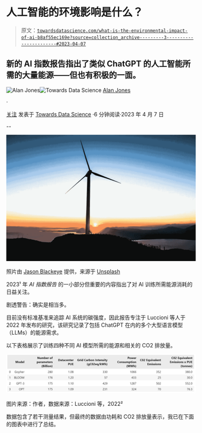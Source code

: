 # 人工智能的环境影响是什么？

> 原文：[`towardsdatascience.com/what-is-the-environmental-impact-of-ai-b8af55ec169e?source=collection_archive---------3-----------------------#2023-04-07`](https://towardsdatascience.com/what-is-the-environmental-impact-of-ai-b8af55ec169e?source=collection_archive---------3-----------------------#2023-04-07)

## 新的 AI 指数报告指出了类似 ChatGPT 的人工智能所需的大量能源——但也有积极的一面。

[](https://medium.com/@alan-jones?source=post_page-----b8af55ec169e--------------------------------)![Alan Jones](https://medium.com/@alan-jones?source=post_page-----b8af55ec169e--------------------------------)[](https://towardsdatascience.com/?source=post_page-----b8af55ec169e--------------------------------)![Towards Data Science](https://towardsdatascience.com/?source=post_page-----b8af55ec169e--------------------------------) [Alan Jones](https://medium.com/@alan-jones?source=post_page-----b8af55ec169e--------------------------------)

·

[关注](https://medium.com/m/signin?actionUrl=https%3A%2F%2Fmedium.com%2F_%2Fsubscribe%2Fuser%2F7d3f5fb94faa&operation=register&redirect=https%3A%2F%2Ftowardsdatascience.com%2Fwhat-is-the-environmental-impact-of-ai-b8af55ec169e&user=Alan+Jones&userId=7d3f5fb94faa&source=post_page-7d3f5fb94faa----b8af55ec169e---------------------post_header-----------) 发表于 [Towards Data Science](https://towardsdatascience.com/?source=post_page-----b8af55ec169e--------------------------------) ·6 分钟阅读·2023 年 4 月 7 日[](https://medium.com/m/signin?actionUrl=https%3A%2F%2Fmedium.com%2F_%2Fvote%2Ftowards-data-science%2Fb8af55ec169e&operation=register&redirect=https%3A%2F%2Ftowardsdatascience.com%2Fwhat-is-the-environmental-impact-of-ai-b8af55ec169e&user=Alan+Jones&userId=7d3f5fb94faa&source=-----b8af55ec169e---------------------clap_footer-----------)

--

[](https://medium.com/m/signin?actionUrl=https%3A%2F%2Fmedium.com%2F_%2Fbookmark%2Fp%2Fb8af55ec169e&operation=register&redirect=https%3A%2F%2Ftowardsdatascience.com%2Fwhat-is-the-environmental-impact-of-ai-b8af55ec169e&source=-----b8af55ec169e---------------------bookmark_footer-----------)![](img/3fd74ad59f0fbf43893e40662d549918.png)

照片由 [Jason Blackeye](https://unsplash.com/@jeisblack?utm_source=medium&utm_medium=referral) 提供，来源于 [Unsplash](https://unsplash.com/?utm_source=medium&utm_medium=referral)

2023¹ 年 *AI 指数报告* 的一小部分但重要的内容指出了对 AI 训练所需能源消耗的日益关注。

剧透警告：确实是相当多。

目前没有标准基准来追踪 AI 系统的碳强度，因此报告专注于 Luccioni 等人于 2022 年发布的研究，该研究记录了包括 ChatGPT 在内的多个大型语言模型（LLMs）的能源需求。

以下表格展示了训练四种不同 AI 模型所需的能源和相关的 CO2 排放量。

![](img/8694704f08c5994ddc13dae2bd9f812e.png)

图片来源：作者，数据来源：Luccioni 等，2022²

数据包含了若干测量结果，但最终的数据由功耗和 CO2 排放量表示，我已在下面的图表中进行了总结。
